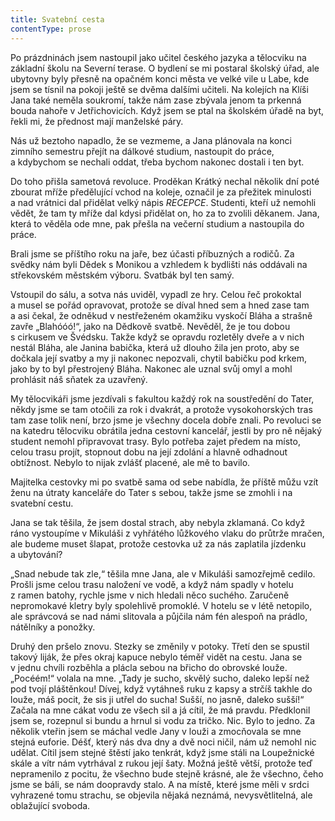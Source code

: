 ```yaml
---
title: Svatební cesta
contentType: prose
---
```


<section>

Po prázdninách jsem nastoupil jako učitel českého jazyka a tělocviku na základní školu na Severní terase. O bydlení se mi postaral školský úřad, ale ubytovny byly přesně na opačném konci města ve velké vile u Labe, kde jsem se tísnil na pokoji ještě se dvěma dalšími učiteli. Na kolejích na Klíši Jana také neměla soukromí, takže nám zase zbývala jenom ta prkenná bouda nahoře v Jetřichovicích. Když jsem se ptal na školském úřadě na byt, řekli mi, že přednost mají manželské páry.

Nás už beztoho napadlo, že se vezmeme, a Jana plánovala na konci zimního semestru přejít na dálkové studium, nastoupit do práce, a kdybychom se nechali oddat, třeba bychom nakonec dostali i ten byt.

Do toho přišla sametová revoluce. Proděkan Krátký nechal několik dní poté zbourat mříže předělující vchod na koleje, označil je za přežitek minulosti a nad vrátnici dal přidělat velký nápis _RECEPCE_. Studenti, kteří už nemohli vědět, že tam ty mříže dal kdysi přidělat on, ho za to zvolili děkanem. Jana, která to věděla ode mne, pak přešla na večerní studium a nastoupila do práce.

Brali jsme se příštího roku na jaře, bez účasti příbuzných a rodičů. Za svědky nám byli Dědek s Monikou a vzhledem k bydlišti nás oddávali na střekovském městském výboru. Svatbák byl ten samý.

Vstoupil do sálu, a sotva nás uviděl, vypadl ze hry. Celou řeč prokoktal a musel se pořád opravovat, protože se díval hned sem a hned zase tam a asi čekal, že odněkud v nestřeženém okamžiku vyskočí Bláha a strašně zavře „Blahóóó!“, jako na Dědkově svatbě. Nevěděl, že je tou dobou s cirkusem ve Švédsku. Takže když se opravdu rozletěly dveře a v nich nestál Bláha, ale Janina babička, která už dlouho žila jen proto, aby se dočkala její svatby a my ji nakonec nepozvali, chytil babičku pod krkem, jako by to byl přestrojený Bláha. Nakonec ale uznal svůj omyl a mohl prohlásit náš sňatek za uzavřený.

</section>

<section>

My tělocvikáři jsme jezdívali s fakultou každý rok na soustředění do Tater, někdy jsme se tam otočili za rok i dvakrát, a protože vysokohorských tras tam zase tolik není, brzo jsme je všechny docela dobře znali. Po revoluci se na katedru tělocviku obrátila jedna cestovní kancelář, jestli by pro ně nějaký student nemohl připravovat trasy. Bylo potřeba zajet předem na místo, celou trasu projít, stopnout dobu na její zdolání a hlavně odhadnout obtížnost. Nebylo to nijak zvlášť placené, ale mě to bavilo.

Majitelka cestovky mi po svatbě sama od sebe nabídla, že příště můžu vzít ženu na útraty kanceláře do Tater s sebou, takže jsme se zmohli i na svatební cestu.

Jana se tak těšila, že jsem dostal strach, aby nebyla zklamaná. Co když ráno vystoupíme v Mikuláši z vyhřátého lůžkového vlaku do průtrže mračen, ale budeme muset šlapat, protože cestovka už za nás zaplatila jízdenku a ubytování?

„Snad nebude tak zle,“ těšila mne Jana, ale v Mikuláši samozřejmě cedilo. Prošli jsme celou trasu naložení ve vodě, a když nám spadly v hotelu z ramen batohy, rychle jsme v nich hledali něco suchého. Zaručeně nepromokavé kletry byly spolehlivě promoklé. V hotelu se v létě netopilo, ale správcová se nad námi slitovala a půjčila nám fén alespoň na prádlo, nátělníky a ponožky.

Druhý den pršelo znovu. Stezky se změnily v potoky. Třetí den se spustil takový liják, že přes okraj kapuce nebylo téměř vidět na cestu. Jana se v jednu chvíli rozběhla a plácla sebou na břicho do obrovské louže. „Pocéém!“ volala na mne. „Tady je sucho, skvělý sucho, daleko lepší než pod tvojí pláštěnkou! Dívej, když vytáhneš ruku z kapsy a strčíš takhle do louže, máš pocit, že sis ji utřel do sucha! Sušší, no jasně, daleko sušší!“ Začala na mne cákat vodu ze všech sil a já cítil, že má pravdu. Předklonil jsem se, rozepnul si bundu a hrnul si vodu za tričko. Nic. Bylo to jedno. Za několik vteřin jsem se máchal vedle Jany v louži a zmocňovala se mne stejná euforie. Déšť, který nás dva dny a dvě noci ničil, nám už nemohl nic udělat. Cítil jsem stejné štěstí jako tenkrát, když jsme stáli na Loupežnické skále a vítr nám vytrhával z rukou její šaty. Možná ještě větší, protože teď nepramenilo z pocitu, že všechno bude stejně krásné, ale že všechno, čeho jsme se báli, se nám doopravdy stalo. A na místě, které jsme měli v srdci vyhrazené tomu strachu, se objevila nějaká neznámá, nevysvětlitelná, ale oblažující svoboda.

</section>
